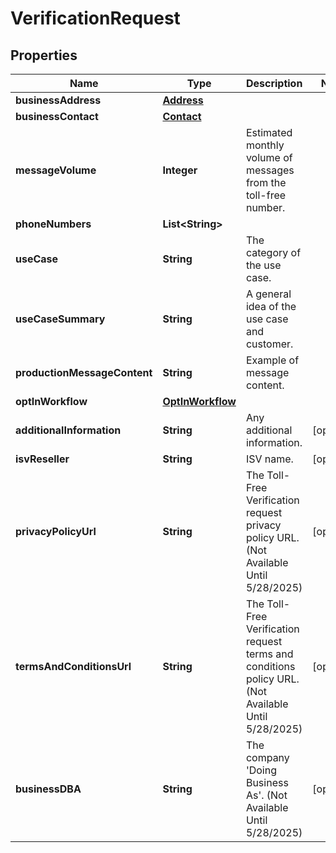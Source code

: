 

# VerificationRequest


## Properties

| Name | Type | Description | Notes |
|------------ | ------------- | ------------- | -------------|
|**businessAddress** | [**Address**](Address.md) |  |  |
|**businessContact** | [**Contact**](Contact.md) |  |  |
|**messageVolume** | **Integer** | Estimated monthly volume of messages from the toll-free number. |  |
|**phoneNumbers** | **List&lt;String&gt;** |  |  |
|**useCase** | **String** | The category of the use case. |  |
|**useCaseSummary** | **String** | A general idea of the use case and customer. |  |
|**productionMessageContent** | **String** | Example of message content. |  |
|**optInWorkflow** | [**OptInWorkflow**](OptInWorkflow.md) |  |  |
|**additionalInformation** | **String** | Any additional information. |  [optional] |
|**isvReseller** | **String** | ISV name. |  [optional] |
|**privacyPolicyUrl** | **String** | The Toll-Free Verification request privacy policy URL. (Not Available Until 5/28/2025) |  [optional] |
|**termsAndConditionsUrl** | **String** | The Toll-Free Verification request terms and conditions policy URL. (Not Available Until 5/28/2025) |  [optional] |
|**businessDBA** | **String** | The company &#39;Doing Business As&#39;. (Not Available Until 5/28/2025) |  [optional] |



